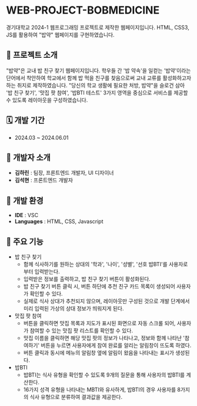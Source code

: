 # WEB-PROJECT-BOBMEDICINE
경기대학교 2024-1 웹프로그래밍 프로젝트로 제작한 웹페이지입니다. HTML, CSS3, JS를 활용하여 "밥약" 웹페이지를 구현하였습니다.

##  🍚 프로젝트 소개
"밥약"은 교내 밥 친구 찾기 웹페이지입니다. 학우들 간 '밥 약속'을 일컫는 '밥약'이라는 단어에서 착안하여 학교에서 함께 밥 먹을 친구를 찾음으로써 교내 교류를 활성화하고자 하는 취지로 제작하였습니다. "당신의 학교 생활에 필요한 처방, 밥약"을 슬로건 삼아 '밥 친구 찾기', '맛집 팟 참여', '밥BTI 테스트' 3가지 영역을 중심으로 서비스를 제공할 수 있도록 레이아웃을 구성하였습니다. 

##  🗓️ 개발 기간 
- 2024.03 ~ 2024.06.01
  
## 👤 개발자 소개 
- **김하린** : 팀장, 프론트엔드 개발자, UI 디자이너
- **김석현** : 프론트엔드 개발자

## 🚀 개발 환경
- **IDE** : VSC
- **Languages** : HTML, CSS, Javascript


## 📌 주요 기능
- 밥 친구 찾기
  - 함께 식사하기를 원하는 상대의 '학과', '나이', '성별', '선호 밥BTI'를 사용자로부터 입력받는다.
  - 입력받은 정보를 출력하고, 밥 친구 찾기 버튼이 활성화된다.
  - 밥 친구 찾기 버튼 클릭 시, 버튼 하단에 추천 친구 카드 목록이 생성되어 사용자가 확인할 수 있다.
  - 실제로 식사 상대가 추천되지 않으며, 레이아웃만 구성된 것으로 개발 단계에서  미리 입력된 가상의 상대 정보가 띄워지게 된다. 
- 맛집 팟 참여
   - 버튼을 클릭하면 맛집 목록과 지도가 표시된 화면으로 자동 스크롤 되어, 사용자가 참여할 수 있는 맛집 팟 리스트를 확인할 수 있다.
   - 맛집 이름을 클릭하면 해당 맛집 팟의 정보가 나타나고, 정보와 함께 나타난 '참여하기' 버튼을 누르면 사용자에게 참여 완료를 알리는 알림창이 뜨도록 하였다.
   - 버튼 클릭과 동시에 메뉴의 알림창 옆에 알림이 왔음을 나타내는 표시가 생성된다. 
- 밥BTI
    - 밥BTI는 식사 유형을 확인할 수 있도록 9개의 질문을 통해 사용자의 밥BTI를 계산한다. 
    - 16가지 성격 유형을 나타내는 MBTI와 유사하게, 밥BTI의 경우 사용자를 8가지의 식사 유형으로 분류하여 결과값을 제공한다. 
